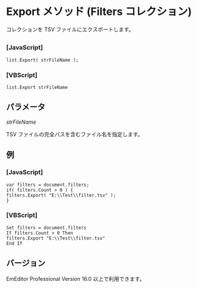 # Export メソッド (Filters コレクション)

コレクションを TSV ファイルにエクスポートします。

## 

### \[JavaScript\]

```
list.Export( strFileName );
```

### \[VBScript\]

```
list.Export strFileName
```

## パラメータ

_strFileName_

TSV ファイルの完全パスを含むファイル名を指定します。

## 例

### \[JavaScript\]

```
var filters = document.filters;
if( filters.Count > 0 ) {
filters.Export( "E:\\Test\\filter.tsv" );
}
```

### \[VBScript\]

```
Set filters = document.filters
If filters.Count > 0 Then
filters.Export "E:\\Test\\filter.tsv"
End If
```

## バージョン

EmEditor Professional Version 16.0 以上で利用できます。
